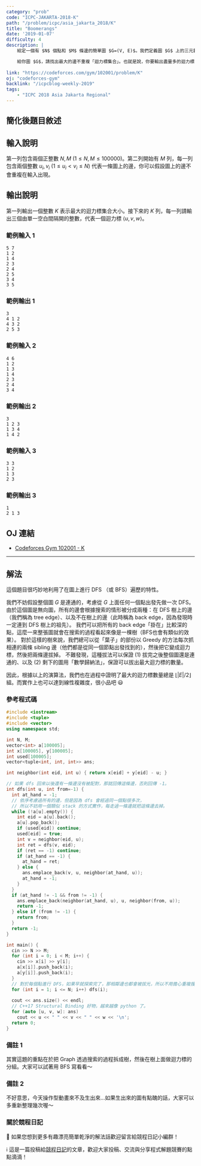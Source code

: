 ```yaml
---
category: "prob"
code: "ICPC-JAKARTA-2018-K"
path: "/problem/icpc/asia_jakarta_2018/K"
title: "Boomerangs"
date: '2019-01-07'
difficulty: 4
description: |
    給定一個有 $N$ 個點和 $M$ 條邊的簡單圖 $G=(V, E)$。我們定義圖 $G$ 上的三元數對 $\langle u, v, w\rangle$ 被稱為「迴力標」若且唯若 $\set{(u, v), (v, w)}\subseteq E$ 而且 $u\neq w$。

    給你圖 $G$，請找出最大的邊不重複「迴力標集合」。也就是說，你要輸出盡量多的迴力標三元數對，而且沒有一條邊出現在兩個你輸出的迴力標裡面。若有多組解的話，輸出任何一組都可以。
    
link: "https://codeforces.com/gym/102001/problem/K"
oj: "codeforces-gym"
backlink: "/icpcblog-weekly-2019"
tags:
    - "ICPC 2018 Asia Jakarta Regional"
---
```


## 簡化後題目敘述

<showvariable varname="description"></showvariable>

## 輸入說明

第一列包含兩個正整數 $N, M$ ($1\le N, M\le 100000$)。第二列開始有 $M$ 列，每一列包含兩個整數 $u_i, v_i$ ($1\le u_i < v_i \le N$) 代表一條圖上的邊，你可以假設圖上的邊不會重複在輸入出現。

## 輸出說明

第一列輸出一個整數 $K$ 表示最大的迴力標集合大小。接下來的 $K$ 列，每一列請輸出三個由單一空白間隔開的整數，代表一個迴力標 $\langle u, v, w\rangle$。

### 範例輸入 1

```
5 7
1 2
1 4
2 3
2 4
2 5
3 4
3 5
```

### 範例輸出 1

```
3
4 1 2
4 3 2
2 5 3
```

### 範例輸入 2

```
4 6
1 2
1 3
1 4
2 3
2 4
3 4
```

### 範例輸出 2

```
3
1 2 3
1 3 4
1 4 2
```

### 範例輸入 3

```
3 3
1 2
1 3
2 3
```

### 範例輸出 3

```
1
2 1 3
```

## OJ 連結

* [Codeforces Gym 102001 - K](https://codeforces.com/gym/102001/problem/K)


---

## 解法

這個題目很巧妙地利用了在圖上進行 DFS （或 BFS）遍歷的特性。

我們不妨假設整個圖 $G$ 是連通的，考慮從 $G$ 上面任何一個點出發先做一次 DFS。
由於這個圖是無向圖，所有的邊會根據搜索的情形被分成兩種：在 DFS 樹上的邊（我們稱為 tree edge）、以及不在樹上的邊（此時稱為 back edge，因為發現時一定連到 DFS 樹上的祖先）。
我們可以把所有的 back edge「掛在」比較深的點，這麼一來整張圖就會在搜索的過程看起來像是一棵樹（BFS也會有類似的效果）。
對於這樣的樹來說，我們總可以從「葉子」的部份以 Greedy 的方法每次抓相連的兩條 sibling 邊（他們都是從同一個節點出發找到的），然後把它變成迴力標，然後把兩條邊拔掉。
不難發現，這種拔法可以保證 (1) 拔完之後整個圖還是連通的、以及 (2) 剩下的圖用「數學歸納法」，保證可以拔出最大迴力標的數量。

因此，根據以上的演算法，我們也在過程中證明了最大的迴力標數量總是 $\lfloor |E|/2\rfloor$ 組。而實作上也可以達到線性複雜度，很小品吧 😃

<display
  graph
  undirected
  unweighted
  data='{
    "nodes": [1, 2, 3, 4, 5],
    "edges": [[1, 2], [1, 4], [2, 4], [2, 3], [3, 4], [2, 5], [3, 5]],
  }'
  uihelper-id-map='{
        "[1,2]":{stroke: "blue", strokeWidth: "5"},
        "[1,4]":{stroke: "blue", strokeWidth: "5"},
        "[2,4]":{stroke: "green", strokeWidth: "5"},
        "[2,3]":{stroke: "green", strokeWidth: "5"},
        "[3,4]":{stroke: "red", strokeWidth: "5"},
        "[3,5]":{stroke: "red", strokeWidth: "5"},
    }'>
</display>

### 參考程式碼

```cpp
#include <iostream>
#include <tuple>
#include <vector>
using namespace std;

int N, M;
vector<int> a[100005];
int x[100005], y[100005];
int used[100005];
vector<tuple<int, int, int>> ans;

int neighbor(int eid, int u) { return x[eid] + y[eid] - u; }

// 如果 dfs 回來以後還有一條邊沒有被配對，那就回傳這條邊，否則回傳 -1。
int dfs(int u, int from=-1) {
  int at_hand = -1;
  // 依序考慮過所有的邊，但是因為 dfs 會經過同一個點很多次，
  // 所以不妨用一個類似 stack 的方式實作，每走過一條邊就把這條邊去掉。
  while (!a[u].empty()) {
    int eid = a[u].back();
    a[u].pop_back();
    if (used[eid]) continue;
    used[eid] = true;
    int v = neighbor(eid, u);
    int ret = dfs(v, eid);
    if (ret == -1) continue;
    if (at_hand == -1) {
      at_hand = ret;
    } else {
      ans.emplace_back(v, u, neighbor(at_hand, u));
      at_hand = -1;
    }
  }
  if (at_hand != -1 && from != -1) {
    ans.emplace_back(neighbor(at_hand, u), u, neighbor(from, u));
    return -1;
  } else if (from != -1) {
    return from;
  }
  return -1;
}

int main() {
  cin >> N >> M;
  for (int i = 0; i < M; i++) {
    cin >> x[i] >> y[i];
    a[x[i]].push_back(i);
    a[y[i]].push_back(i);
  }
  // 對於每個點進行 DFS，如果早就探索完了，那相鄰邊也都會被拔光，所以不用擔心重複搜索。
  for (int i = 1; i <= N; i++) dfs(i);
  
  cout << ans.size() << endl;
  // C++17 Structural Binding 好物，越來越像 python 了。
  for (auto [u, v, w]: ans)
    cout << u << " " << v << " " << w << '\n';
  return 0;
}
```

### 備註 1

其實這題的重點在於把 Graph 透過搜索的過程拆成樹，然後在樹上面做迴力標的分組。大家可以試著用 BFS 寫看看～

### 備註 2

不好意思，今天操作型動畫來不及生出來...如果生出來的圖有點醜的話，大家可以多重新整理幾次喔～

### 關於競程日記

🍅 如果您想到更多有趣漂亮簡單乾淨的解法話歡迎留言給競程日記小編群！

ℹ️ 這是一篇投稿給[競程日記](https://www.facebook.com/競程日記-1514973425463954/)的文章，歡迎大家投稿、交流與分享程式解題競賽的點點滴滴！